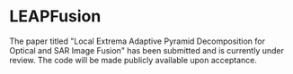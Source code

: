 # LEAPFusion
The paper titled "Local Extrema Adaptive Pyramid Decomposition for Optical and SAR Image Fusion" has been submitted and is currently under review. The code will be made publicly available upon acceptance.
